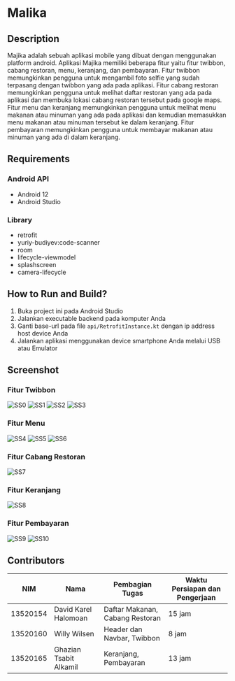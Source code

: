 # Malika

## Description

Majika adalah sebuah aplikasi mobile yang dibuat dengan menggunakan platform android. Aplikasi Majika memiliki beberapa fitur yaitu fitur twibbon, cabang restoran, menu, keranjang, dan pembayaran. Fitur twibbon memungkinkan pengguna untuk mengambil foto selfie yang sudah terpasang dengan twibbon yang ada pada aplikasi. Fitur cabang restoran memungkinkan pengguna untuk melihat daftar restoran yang ada pada aplikasi dan membuka lokasi cabang restoran tersebut pada google maps. Fitur menu dan keranjang memungkinkan pengguna untuk melihat menu makanan atau minuman yang ada pada aplikasi dan kemudian memasukkan menu makanan atau minuman tersebut ke dalam keranjang. Fitur pembayaran memungkinkan pengguna untuk membayar makanan atau minuman yang ada di dalam keranjang. 

## Requirements

### Android API

- Android 12
- Android Studio

### Library

- retrofit
- yuriy-budiyev:code-scanner
- room
- lifecycle-viewmodel
- splashscreen
- camera-lifecycle

## How to Run and Build?

1. Buka project ini pada Android Studio
2. Jalankan executable backend pada komputer Anda
3. Ganti base-url pada file ``` api/RetrofitInstance.kt ``` dengan ip address host device Anda
4. Jalankan aplikasi menggunakan device smartphone Anda melalui USB atau Emulator

## Screenshot

### Fitur Twibbon

![SS0](./resource/twibbon.jpg)
![SS1](./resource/twibbon_karel.jpg)
![SS2](./resource/twibbon_willy.jpg)
![SS3](./resource/twibbon_zian.jpg)

### Fitur Menu

![SS4](./resource/menu.jpg)
![SS5](./resource/menu_temperature.jpg)
![SS6](./resource/menu_responsive.jpg)

### Fitur Cabang Restoran

![SS7](./resource/cabang_restoran.png)

### Fitur Keranjang

![SS8](./resource/keranjang.jpg)

### Fitur Pembayaran

![SS9](./resource/pembayaran_berhasil.jpg)
![SS10](./resource/pembayaran_gagal.jpg)

## Contributors
| NIM  | Nama | Pembagian Tugas | Waktu Persiapan dan Pengerjaan |
| --- | --- | --- | --- |
| 13520154 | David Karel Halomoan | Daftar Makanan, Cabang Restoran | 15 jam |
| 13520160 | Willy Wilsen | Header dan Navbar, Twibbon | 8 jam |
| 13520165 | Ghazian Tsabit Alkamil | Keranjang, Pembayaran | 13 jam |